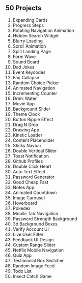 ## 50 Projects

<ol>
<li>Expanding Cards</li>
<li>Progress Steps</li>
<li>Rotating Navigation Animation</li>
<li>Hidden Search Widget</li>
<li>Blurry Loading</li>
<li>Scroll Animation</li>
<li>Split Landing Page</li>
<li>Form Wave</li>
<li>Sound Board</li>
<li>Dad Jokes</li>
<li>Event Keycodes</li>
<li>Faq Collapse</li>
<li>Random Choice Picker</li>
<li>Animated Navigation</li>
<li>Incrementing Counter</li>
<li>Drink Water</li>
<li>Movie App</li>
<li>Background Slider</li>
<li>Theme Clock</li>
<li>Button Ripple Effect</li>
<li>Drag N Drop</li>
<li>Drawing App</li>
<li>Kinetic Loader</li>
<li>Content Placeholder</li>
<li>Sticky Navbar</li>
<li>Double Vertical Slider</li>
<li>Toast Notification</li>
<li>Github Profiles</li>
<li>Double Click Heart</li>
<li>Auto Text Effect</li>
<li>Password Generator</li>
<li>Good Cheap Fast</li>
<li>Notes App</li>
<li>Animated Countdown</li>
<li>Image Carousel</li>
<li>Hoverboard</li>
<li>Pokedex</li>
<li>Mobile Tab Navigation</li>
<li>Password Strength Background</li>
<li>3d Background Boxes</li>
<li>Verify Account UI</li>
<li>Live User Filter</li>
<li>Feedback UI Design</li>
<li>Custom Range Slider</li>
<li>Netflix Mobile Navigation</li>
<li>Quiz App</li>
<li>Testimonial Box Switcher</li>
<li>Random Image Feed</li>
<li>Todo List</li>
<li>Insect Catch Game</li>
</ol>
